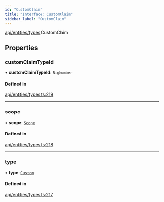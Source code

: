 ```yaml
---
id: "CustomClaim"
title: "Interface: CustomClaim"
sidebar_label: "CustomClaim"
---
```


[api/entities/types](../../../../../modules/API/Entities/Types/Types.md).CustomClaim

## Properties

### customClaimTypeId

• **customClaimTypeId**: `BigNumber`

#### Defined in

[api/entities/types.ts:219](https://github.com/PolymeshAssociation/polymesh-sdk/blob/fbf6882d0/src/api/entities/types.ts#L219)

___

### scope

• **scope**: [`Scope`](../Scope/Scope.md)

#### Defined in

[api/entities/types.ts:218](https://github.com/PolymeshAssociation/polymesh-sdk/blob/fbf6882d0/src/api/entities/types.ts#L218)

___

### type

• **type**: [`Custom`](../../../../../enums/API/Entities/Types/ClaimType/ClaimType.md#custom)

#### Defined in

[api/entities/types.ts:217](https://github.com/PolymeshAssociation/polymesh-sdk/blob/fbf6882d0/src/api/entities/types.ts#L217)

